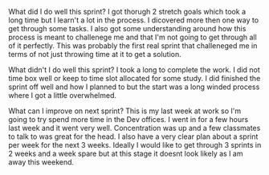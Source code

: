 What did I do well this sprint?
I got thorugh 2 stretch goals which took a long time but I learn't a lot in the process. I dicovered more then one way to get through some tasks. I also got some understanding around how this process is meant to challenege me and that I'm not going to get through all of it perfectly. This was probably the first real sprint that challeneged me in terms of not just throwing time at it to get a solution.

What didn't I do well this sprint?
I took a long to complete the work. I did not time box well or keep to time slot allocated for some study. I did finished the sprint off well and how I planned to but the start was a long winded process where I got a little overwhelmed.  

 What can I improve on next sprint?
 This is my last week at work so I'm going to try spend more time in the Dev offices. I went in for a few hours last week and it went very well. Concentration was up and a few classmates to talk to was great for the head. I also have a very clear plan about a sprint per week for the next 3 weeks. Ideally I would like to get through 3 sprints in 2 weeks and a week spare but at this stage it doesnt look likely as I am away this weekend.